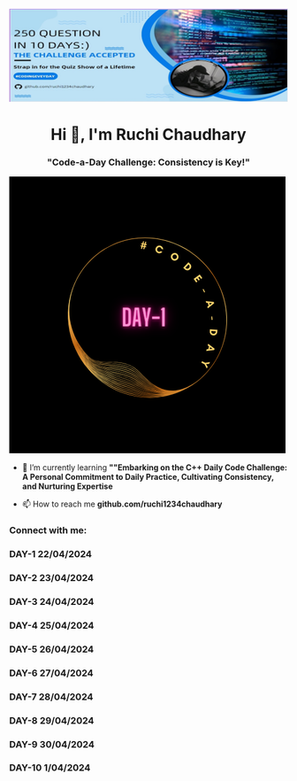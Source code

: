 ![](https://github.com/ruchi1234chaudhary/ruchi1234chaudhary/blob/main/git-banner-correct.jpg)
<h1 align="center">Hi 👋, I'm Ruchi Chaudhary</h1>
<h3 align="center">"Code-a-Day Challenge: Consistency is Key!"</h3>

<p align="left"> <img src=https://github.com/ruchi1234chaudhary/ruchi1234chaudhary/blob/main/day-1-challenge.png" alt="ruchi1234chaudhary" /> </p>

- 🌱 I’m currently learning **""Embarking on the C++ Daily Code Challenge: A Personal Commitment to Daily Practice, Cultivating Consistency, and Nurturing Expertise**

- 📫 How to reach me **github.com/ruchi1234chaudhary**

<h3 align="left">Connect with me:</h3>
<p align="left">
</p>

<h3 align="left">DAY-1  22/04/2024</h3>
<h3 align="left">DAY-2  23/04/2024</h3>
<h3 align="left">DAY-3  24/04/2024</h3>
<h3 align="left">DAY-4  25/04/2024</h3>
<h3 align="left">DAY-5  26/04/2024</h3>
<h3 align="left">DAY-6  27/04/2024</h3>
<h3 align="left">DAY-7  28/04/2024</h3>
<h3 align="left">DAY-8  29/04/2024</h3>
<h3 align="left">DAY-9  30/04/2024</h3>
<h3 align="left">DAY-10  1/04/2024</h3>
